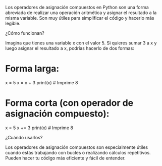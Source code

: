 

Los operadores de asignación compuestos en Python son una forma abreviada de realizar una operación aritmética y asignar el resultado a la misma variable. Son muy útiles para simplificar el código y hacerlo más legible.

¿Cómo funcionan?

Imagina que tienes una variable x con el valor 5. Si quieres sumar 3 a x y luego asignar el resultado a x, podrías hacerlo de dos formas:

# Forma larga:
x = 5
x = x + 3
print(x)  # Imprime 8

# Forma corta (con operador de asignación compuesto):
x = 5
x += 3
print(x)  # Imprime 8

¿Cuándo usarlos?

Los operadores de asignación compuestos son especialmente útiles cuando estás trabajando con bucles o realizando cálculos repetitivos. Pueden hacer tu código más eficiente y fácil de entender.